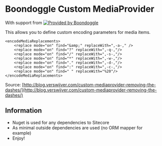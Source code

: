 # Boondoggle Custom MediaProvider
With support from [![Provided by Boondoggle](http://res.cloudinary.com/dr8gt19s9/image/upload/v1473586972/bd_logo_ej5jjd.gif)](http://www.boondoggle.eu)

This allows you to define custom encoding parameters for media items.

```
<encodeMediaReplacements>
    <replace mode="on" find="&amp;" replaceWith=",-a-," />
    <replace mode="on" find="?" replaceWith=",-q-,"/>
    <replace mode="on" find="/" replaceWith=",-s-,"/>
    <replace mode="on" find="*" replaceWith=",-w-,"/>
    <replace mode="on" find="." replaceWith=",-d-,"/>
    <replace mode="on" find=":" replaceWith=",-c-,"/>
    <replace mode="on" find=" " replaceWith="%20"/>
</encodeMediaReplacements>
```

Source: [http://blog.verswijver.com/custom-mediaprovider-removing-the-dashes/](http://blog.verswijver.com/custom-mediaprovider-removing-the-dashes/)

## Information
* Nuget is used for any dependencies to Sitecore
* As minimal outside dependencies are used (no ORM mapper for example)
* Enjoy!